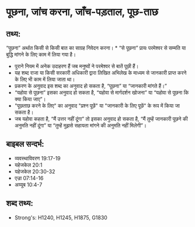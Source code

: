 # पूछना, जांच करना, जाँच-पड़ताल, पूछ-ताछ #

## तथ्य: ##

“पूछना” अर्थात किसी से किसी बात का साग्रह निवेदन करना। * “से पूछना” प्रायः परमेश्वर से सम्मति या बुद्धि मांगने के लिए काम में लिया गया है।

* पुराने नियम में अनेक उदाहरण हैं जब मनुष्यों ने परमेश्वर से बातें पूछी हैं।
* यह शब्द राजा या किसी सरकारी अधिकारी द्वारा लिखित अभिलेख के माध्यम से जानकारी प्राप्त करने के लिए भी काम में लिया जाता था।
* प्रकरण के अनुवाद इस शब्द का अनुवाद हो सकता है, “पूछना” या “जानकारी मांगते हैं।” 
* “यहोवा से पूछना” इसका अनुवाद हो सकता है, “यहोवा से मार्गदर्शन खोजना” या “यहोवा से पूछना कि क्या किया जाए”।
* "पूछताछ करने के लिए" का अनुवाद "प्रश्न पूछें" या "जानकारी के लिए पूछें" के रूप में किया जा सकता है।
* जब यहोवा कहता है, “मैं उत्तर नहीं दूंगा” तो इसका अनुवाद हो सकता है, “मैं तुम्हें जानकारी पूछने की अनुमति नहीं दूंगा” या “तुम्हें मुझसे सहायता मांगने की अनुमति नहीं मिलेगी”।

## बाइबल सन्दर्भ: ##

* व्यवस्थाविवरण 19:17-19
* यहेजकेल 20:1
* यहेजकेल 20:30-32
* एज्रा 07:14-16
* अय्यूब 10:4-7

## शब्द तथ्य: ##

* Strong's: H1240, H1245, H1875, G1830
